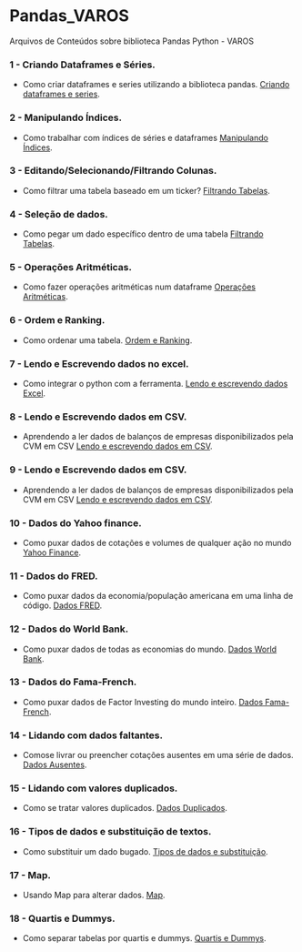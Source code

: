 # Pandas_VAROS
Arquivos de Conteúdos sobre biblioteca Pandas Python - VAROS

### 1 - Criando Dataframes e Séries.
- Como criar dataframes e series utilizando a biblioteca pandas. [Criando dataframes e series](https://github.com/leandromad/Pandas_VAROS/blob/main/Criando%20Dataframes%20e%20Series.ipynb).

### 2 - Manipulando Índices.
- Como trabalhar com índices de séries e dataframes [Manipulando Índices](https://github.com/leandromad/Pandas_VAROS/blob/main/Manipulando%20%C3%8Dndices.ipynb).

### 3 - Editando/Selecionando/Filtrando Colunas.
- Como filtrar uma tabela baseado em um ticker? [Filtrando Tabelas](https://github.com/leandromad/Pandas_VAROS/blob/main/Editando%2C%20Selecionando%20e%20Filtrando%20Colunas.ipynb).

### 4 - Seleção de dados.
- Como pegar um dado específico dentro de uma tabela [Filtrando Tabelas](https://github.com/leandromad/Pandas_VAROS/blob/main/Selecionar%20Dados.ipynb).

### 5 - Operações Aritméticas.
- Como fazer operações aritméticas num dataframe [Operações Aritméticas](https://github.com/leandromad/Pandas_VAROS/blob/main/Opera%C3%A7%C3%B5es%20Aritm%C3%A9ticas%20no%20DataFrame.ipynb).

### 6 - Ordem e Ranking.
- Como ordenar uma tabela. [Ordem e Ranking](https://github.com/leandromad/Pandas_VAROS/blob/main/Ordem%20e%20Ranking.ipynb).

### 7 - Lendo e Escrevendo dados no excel.
- Como integrar o python com a ferramenta. [Lendo e escrevendo dados Excel](https://github.com/leandromad/Pandas_VAROS/blob/main/Lendo%20e%20Escrevendo%20Dados%20no%20Excel.ipynb).

### 8 - Lendo e Escrevendo dados em CSV.
- Aprendendo a ler dados de balanços de empresas disponibilizados pela CVM em CSV [Lendo e escrevendo dados em CSV](https://github.com/leandromad/Pandas_VAROS/blob/main/Lendo%20e%20escrevendo%20dados%20em%20CSV.ipynb).

### 9 - Lendo e Escrevendo dados em CSV.
- Aprendendo a ler dados de balanços de empresas disponibilizados pela CVM em CSV [Lendo e escrevendo dados em CSV](https://github.com/leandromad/Pandas_VAROS/blob/main/Lendo%20e%20escrevendo%20dados%20em%20CSV.ipynb).

### 10 - Dados do Yahoo finance.
- Como puxar dados de cotações e volumes de qualquer ação no mundo [Yahoo Finance](https://github.com/leandromad/Pandas_VAROS/blob/main/Dados%20Yahoo%20Finance.ipynb).

### 11 - Dados do FRED.
- Como puxar dados da economia/população americana em uma linha de código. [Dados FRED](https://github.com/leandromad/Pandas_VAROS/blob/main/Dados%20FRED.ipynb).

### 12 - Dados do World Bank.
- Como puxar dados de todas as economias do mundo. [Dados World Bank](https://github.com/leandromad/Pandas_VAROS/blob/main/Dados%20World%20Bank.ipynb).

### 13 - Dados do Fama-French.
- Como puxar dados de Factor Investing do mundo inteiro. [Dados Fama-French](https://github.com/leandromad/Pandas_VAROS/blob/main/Dados%20Fama-French.ipynb).

### 14 - Lidando com dados faltantes.
- Comose livrar ou preencher cotações ausentes em uma série de dados. [Dados Ausentes](https://github.com/leandromad/Pandas_VAROS/blob/main/Lidando%20com%20dados%20faltantes.ipynb).

### 15 - Lidando com valores duplicados.
- Como se tratar valores duplicados. [Dados Duplicados](https://github.com/leandromad/Pandas_VAROS/blob/main/Lidando%20com%20valores%20duplicados.ipynb).

### 16 - Tipos de dados e substituição de textos.
- Como substituir um dado bugado. [Tipos de dados e substituição](https://github.com/leandromad/Pandas_VAROS/blob/main/Tipos%20de%20dados%20e%20substitui%C3%A7%C3%A3o%20de%20textos.ipynb).

### 17 - Map.
- Usando Map para alterar dados. [Map](https://github.com/leandromad/Pandas_VAROS/blob/main/Map%20para%20alterar%20dados.ipynb).

### 18 - Quartis e Dummys.
- Como separar tabelas por quartis e dummys. [Quartis e Dummys](https://github.com/leandromad/Pandas_VAROS/blob/main/Quartis%20e%20Dummys.ipynb).



